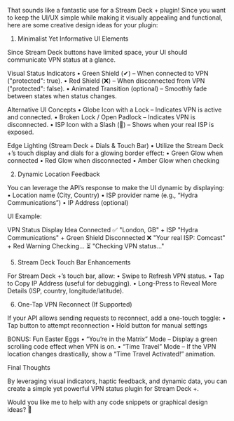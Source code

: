 That sounds like a fantastic use for a Stream Deck + plugin! Since you want to keep the UI/UX simple while making it visually appealing and functional, here are some creative design ideas for your plugin:

1. Minimalist Yet Informative UI Elements

Since Stream Deck buttons have limited space, your UI should communicate VPN status at a glance.

Visual Status Indicators
• Green Shield (✔) – When connected to VPN ("protected": true).
• Red Shield (❌) – When disconnected from VPN ("protected": false).
• Animated Transition (optional) – Smoothly fade between states when status changes.

Alternative UI Concepts
• Globe Icon with a Lock – Indicates VPN is active and connected.
• Broken Lock / Open Padlock – Indicates VPN is disconnected.
• ISP Icon with a Slash (🚫) – Shows when your real ISP is exposed.

Edge Lighting (Stream Deck + Dials & Touch Bar)
• Utilize the Stream Deck +’s touch display and dials for a glowing border effect:
• Green Glow when connected
• Red Glow when disconnected
• Amber Glow when checking

2. Dynamic Location Feedback

You can leverage the API’s response to make the UI dynamic by displaying:
• Location name (City, Country)
• ISP provider name (e.g., “Hydra Communications”)
• IP Address (optional)

UI Example:

VPN Status Display Idea
Connected ✅ "London, GB" + ISP "Hydra Communications" + Green Shield
Disconnected ❌ "Your real ISP: Comcast" + Red Warning
Checking… ⏳ "Checking VPN status..."

5. Stream Deck Touch Bar Enhancements

For Stream Deck +’s touch bar, allow:
• Swipe to Refresh VPN status.
• Tap to Copy IP Address (useful for debugging).
• Long-Press to Reveal More Details (ISP, country, longitude/latitude).

6. One-Tap VPN Reconnect (If Supported)

If your API allows sending requests to reconnect, add a one-touch toggle:
• Tap button to attempt reconnection
• Hold button for manual settings

BONUS: Fun Easter Eggs
• “You’re in the Matrix” Mode – Display a green scrolling code effect when VPN is on.
• “Time Travel” Mode – If the VPN location changes drastically, show a “Time Travel Activated!” animation.

Final Thoughts

By leveraging visual indicators, haptic feedback, and dynamic data, you can create a simple yet powerful VPN status plugin for Stream Deck +.

Would you like me to help with any code snippets or graphical design ideas? 🚀
